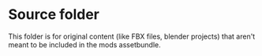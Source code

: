 # Source folder

This folder is for original content (like FBX files, blender projects) that aren't meant to be included in the mods assetbundle. 